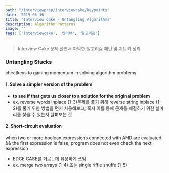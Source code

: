 ```yaml
---
path: "/interviewprep/interviewcake/keypoints"
date: '2019-05-16'
title: "Interview Cake - Untangling Algorithms"
description: Algorithm Patterns
image: ''
tags: ['Interviewcake', '인터뷰', '알고리즘']
---
```

> Interview Cake 문제 풀면서 파악한 알고리즘 패턴 및 치트키 정리

### Untangling Stucks
cheatkeys to gaining momentum in solving algorithm problems

####  1. Solve a simpler version of the problem 
- __to see if that gets us closer to a solution for the original problem__
- ex. reverse words inplace (1-3)문제를 풀기 위해 reverse string inplace (1-2)를 풀기 위한 방법을 먼저 사용해보고, 혹시 이를 통해 문제를 해결하기 위한 실마리를 찾을 수 있는지 살펴보는 것

#### 2. Short-circuit evaluation
when two or more boolean expressions connected with AND are evaluated && the first expression is false, program does not even check the next expression
- EDGE CASE를 거르는데 유용하게 쓰임
- ex. merge two arrays (1-4) 또는 single riffle shuffe (1-5)